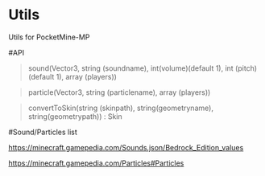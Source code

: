 # Utils
Utils for PocketMine-MP

#API
> sound(Vector3, string (soundname), int(volume)(default 1), int (pitch)(default 1), array (players))

>particle(Vector3, string (particlename), array (players))

>convertToSkin(string (skinpath), string(geometryname), string(geometrypath)) : Skin

#Sound/Particles list

https://minecraft.gamepedia.com/Sounds.json/Bedrock_Edition_values

https://minecraft.gamepedia.com/Particles#Particles
